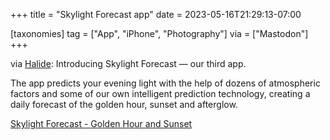 +++
title = "Skylight Forecast app"
date = 2023-05-16T21:29:13-07:00

[taxonomies]
tag = ["App", "iPhone", "Photography"]
via = ["Mastodon"]
+++

via [Halide](https://mastodon.social/@halide/110379409515040558): Introducing Skylight Forecast — our third app.

<!-- more -->

The app predicts your evening light with the help of dozens of atmospheric factors and some of our own intelligent prediction technology, creating a daily forecast of the golden hour, sunset and afterglow.

[Skylight Forecast - Golden Hour and Sunset ](http://lightforecast.com)
